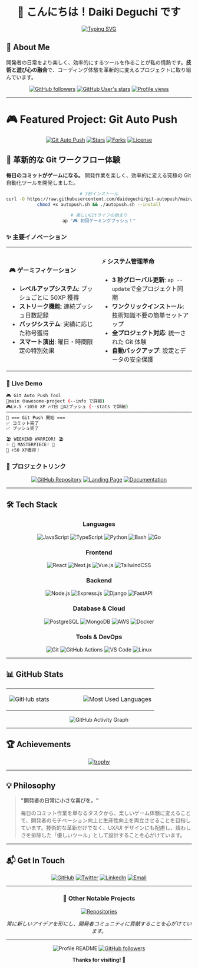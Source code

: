 <div align="center">

# 👋 こんにちは！Daiki Deguchi です

[![Typing SVG](https://readme-typing-svg.herokuapp.com?font=Fira+Code&pause=1000&color=6366F1&center=true&vCenter=true&width=600&lines=Full+Stack+Developer+%F0%9F%9A%80;Open+Source+Enthusiast+%E2%9D%A4%EF%B8%8F;Making+Developer+Life+Better+%E2%9C%A8;Building+Tools+That+Spark+Joy+%F0%9F%8E%AE)](https://git.io/typing-svg)

</div>

## 🎯 About Me

開発者の日常をより楽しく、効率的にするツールを作ることが私の情熱です。**技術と遊び心の融合**で、コーディング体験を革新的に変えるプロジェクトに取り組んでいます。

<div align="center">

[![GitHub followers](https://img.shields.io/github/followers/daideguchi?style=for-the-badge&color=6366f1)](https://github.com/daideguchi?tab=followers)
[![GitHub User's stars](https://img.shields.io/github/stars/daideguchi?style=for-the-badge&color=gold)](https://github.com/daideguchi?tab=repositories)
[![Profile views](https://komarev.com/ghpvc/?username=daideguchi&style=for-the-badge&color=brightgreen)](https://github.com/daideguchi)

</div>

---

# 🎮 Featured Project: Git Auto Push

<div align="center">
  
[![Git Auto Push](https://img.shields.io/badge/🎮_Git_Auto_Push-Ultimate_Gaming_Tool-6366f1?style=for-the-badge&logo=git&logoColor=white)](https://github.com/daideguchi/git-autopush)
[![Stars](https://img.shields.io/github/stars/daideguchi/git-autopush?style=for-the-badge&color=gold)](https://github.com/daideguchi/git-autopush/stargazers)
[![Forks](https://img.shields.io/github/forks/daideguchi/git-autopush?style=for-the-badge&color=00f2fe)](https://github.com/daideguchi/git-autopush/network)
[![License](https://img.shields.io/github/license/daideguchi/git-autopush?style=for-the-badge&color=10b981)](https://github.com/daideguchi/git-autopush/blob/main/LICENSE)

</div>

## 🚀 革新的な Git ワークフロー体験

**毎日のコミットがゲームになる。** 開発作業を楽しく、効率的に変える究極の Git 自動化ツールを開発しました。

<div align="center">

```bash
# 3秒インストール
curl -O https://raw.githubusercontent.com/daideguchi/git-autopush/main/autopush.sh
chmod +x autopush.sh && ./autopush.sh --install

# 楽しいGitライフの始まり
ap "🎮 初回ゲーミングプッシュ！"
```

</div>

### ✨ 主要イノベーション

<table>
<tr>
<td width="50%">

#### 🎮 **ゲーミフィケーション**

- **レベルアップシステム**: プッシュごとに 50XP 獲得
- **ストリーク機能**: 連続プッシュ日数記録
- **バッジシステム**: 実績に応じた称号獲得
- **スマート演出**: 曜日・時間限定の特別効果

</td>
<td width="50%">

#### ⚡ **システム管理革命**

- **3 秒グローバル更新**: `ap --update`で全プロジェクト同期
- **ワンクリックインストール**: 技術知識不要の簡単セットアップ
- **全プロジェクト対応**: 統一された Git 体験
- **自動バックアップ**: 設定とデータの安全保護

</td>
</tr>
</table>

### 🎯 Live Demo

```bash
🎮 Git Auto Push Tool
🌿main 🌐awesome-project (--info で詳細)
🎮Lv.5 ⚡1050 XP 🔥7日 🚀42プッシュ (--stats で詳細)
─────────────────────────────────────────────────────────────────────────────
🚀 === Git Push 開始 ===
✅ コミット完了
✅ プッシュ完了

🏖️ WEEKEND WARRIOR! 🏖
✨ 🎨 MASTERPIECE! 🎨
🎉 +50 XP獲得！
```

### 🔗 プロジェクトリンク

<div align="center">

[![GitHub Repository](https://img.shields.io/badge/GitHub-Repository-181717?style=for-the-badge&logo=github)](https://github.com/daideguchi/git-autopush)
[![Landing Page](https://img.shields.io/badge/🚀-Landing_Page-6366f1?style=for-the-badge)](https://daideguchi.github.io/git-autopush-landing/)
[![Documentation](https://img.shields.io/badge/📚-Documentation-4285f4?style=for-the-badge&logo=google-docs&logoColor=white)](https://github.com/daideguchi/git-autopush/blob/main/README.md)

</div>

---

## 🛠️ Tech Stack

<div align="center">

### Languages

![JavaScript](https://img.shields.io/badge/JavaScript-F7DF1E?style=for-the-badge&logo=javascript&logoColor=black)
![TypeScript](https://img.shields.io/badge/TypeScript-007ACC?style=for-the-badge&logo=typescript&logoColor=white)
![Python](https://img.shields.io/badge/Python-3776AB?style=for-the-badge&logo=python&logoColor=white)
![Bash](https://img.shields.io/badge/Bash-4EAA25?style=for-the-badge&logo=gnu-bash&logoColor=white)
![Go](https://img.shields.io/badge/Go-00ADD8?style=for-the-badge&logo=go&logoColor=white)

### Frontend

![React](https://img.shields.io/badge/React-20232A?style=for-the-badge&logo=react&logoColor=61DAFB)
![Next.js](https://img.shields.io/badge/Next.js-000000?style=for-the-badge&logo=next.js&logoColor=white)
![Vue.js](https://img.shields.io/badge/Vue.js-35495E?style=for-the-badge&logo=vue.js&logoColor=4FC08D)
![TailwindCSS](https://img.shields.io/badge/Tailwind_CSS-38B2AC?style=for-the-badge&logo=tailwind-css&logoColor=white)

### Backend

![Node.js](https://img.shields.io/badge/Node.js-43853D?style=for-the-badge&logo=node.js&logoColor=white)
![Express.js](https://img.shields.io/badge/Express.js-404D59?style=for-the-badge)
![Django](https://img.shields.io/badge/Django-092E20?style=for-the-badge&logo=django&logoColor=white)
![FastAPI](https://img.shields.io/badge/FastAPI-005571?style=for-the-badge&logo=fastapi)

### Database & Cloud

![PostgreSQL](https://img.shields.io/badge/PostgreSQL-316192?style=for-the-badge&logo=postgresql&logoColor=white)
![MongoDB](https://img.shields.io/badge/MongoDB-4EA94B?style=for-the-badge&logo=mongodb&logoColor=white)
![AWS](https://img.shields.io/badge/Amazon_AWS-232F3E?style=for-the-badge&logo=amazon-aws&logoColor=white)
![Docker](https://img.shields.io/badge/Docker-2496ED?style=for-the-badge&logo=docker&logoColor=white)

### Tools & DevOps

![Git](https://img.shields.io/badge/Git-F05032?style=for-the-badge&logo=git&logoColor=white)
![GitHub Actions](https://img.shields.io/badge/GitHub_Actions-2088FF?style=for-the-badge&logo=github-actions&logoColor=white)
![VS Code](https://img.shields.io/badge/Visual_Studio_Code-0078d4?style=for-the-badge&logo=visual-studio-code&logoColor=white)
![Linux](https://img.shields.io/badge/Linux-FCC624?style=for-the-badge&logo=linux&logoColor=black)

</div>

---

## 📊 GitHub Stats

<div align="center">

<table>
<tr>
<td width="50%">

![GitHub stats](https://github-readme-stats.vercel.app/api?username=daideguchi&show_icons=true&theme=tokyonight&hide_border=true&bg_color=0D1117&title_color=6366F1&icon_color=F59E0B&text_color=E5E7EB)

</td>
<td width="50%">

![Most Used Languages](https://github-readme-stats.vercel.app/api/top-langs/?username=daideguchi&layout=compact&theme=tokyonight&hide_border=true&bg_color=0D1117&title_color=6366F1&text_color=E5E7EB)

</td>
</tr>
</table>

![GitHub Activity Graph](https://github-readme-activity-graph.vercel.app/graph?username=daideguchi&theme=tokyo-night&hide_border=true&bg_color=0D1117&color=6366F1&line=F59E0B&point=E5E7EB)

</div>

---

## 🏆 Achievements

<div align="center">

[![trophy](https://github-profile-trophy.vercel.app/?username=daideguchi&theme=tokyonight&no-frame=true&row=1&column=6&margin-w=10&margin-h=10)](https://github.com/ryo-ma/github-profile-trophy)

</div>

---

## 💡 Philosophy

> **"開発者の日常に小さな喜びを。"**
>
> 毎日のコミット作業を単なるタスクから、楽しいゲーム体験に変えることで、開発者のモチベーション向上と生産性向上を両立させることを目指しています。技術的な革新だけでなく、UX/UI デザインにも配慮し、煩わしさを排除した「優しいツール」として設計することを心がけています。

---

## 📬 Get In Touch

<div align="center">

[![GitHub](https://img.shields.io/badge/GitHub-daideguchi-181717?style=for-the-badge&logo=github)](https://github.com/daideguchi)
[![Twitter](https://img.shields.io/badge/Twitter-@daideguchi-1DA1F2?style=for-the-badge&logo=twitter&logoColor=white)](https://twitter.com/daideguchi)
[![LinkedIn](https://img.shields.io/badge/LinkedIn-daideguchi-0077B5?style=for-the-badge&logo=linkedin&logoColor=white)](https://linkedin.com/in/daideguchi)
[![Email](https://img.shields.io/badge/Email-Contact-D14836?style=for-the-badge&logo=gmail&logoColor=white)](mailto:contact@daideguchi.dev)

</div>

---

<div align="center">

### 🚀 Other Notable Projects

[![Repositories](https://img.shields.io/badge/📚_View_All_Projects-2ea44f?style=for-the-badge)](https://github.com/daideguchi?tab=repositories)

_常に新しいアイデアを形にし、開発者コミュニティに貢献することを心がけています。_

</div>

---

<div align="center">

![Profile README](https://komarev.com/ghpvc/?username=daideguchi&label=Profile%20views&color=0e75b6&style=flat)
[![GitHub followers](https://img.shields.io/github/followers/daideguchi?label=Follow&style=social)](https://github.com/daideguchi/?tab=follow)

**Thanks for visiting! 🎯**

</div>
